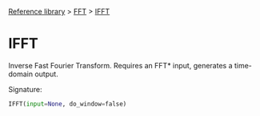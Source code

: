 [Reference library](../index.md) > [FFT](index.md) > [IFFT](ifft.md)

# IFFT

Inverse Fast Fourier Transform. Requires an FFT* input, generates a time-domain output.

Signature:
```python
IFFT(input=None, do_window=false)
```

